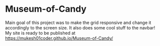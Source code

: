 # Museum-of-Candy
Main goal of this project was to make the grid responsive and change it accordingly to the screen size. It also does some cool stuff to the navbar! 
My site is ready to be published at https://mukesh01coder.github.io/Museum-of-Candy/

